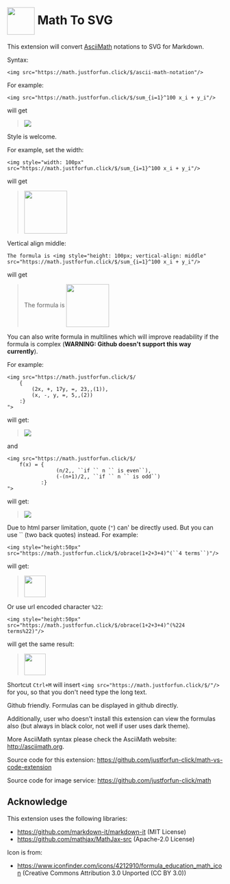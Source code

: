 # <img style="width:64px; vertical-align:middle" src="https://raw.githubusercontent.com/justforfun-click/math-vs-code-extension/master/icon.png"> Math To SVG

This extension will convert [AsciiMath](http://asciimath.org/) notations to SVG for Markdown.

Syntax:

```
<img src="https://math.justforfun.click/$/ascii-math-notation"/>
```

For example:

```
<img src="https://math.justforfun.click/$/sum_{i=1}^100 x_i + y_i"/>
```

will get

> <img src="https://math.justforfun.click/$/sum_{i=1}^100 x_i + y_i"/>

Style is welcome.

For example, set the width:

```
<img style="width: 100px" src="https://math.justforfun.click/$/sum_{i=1}^100 x_i + y_i"/>
```

will get

> <img style="width: 100px" src="https://math.justforfun.click/$/sum_{i=1}^100 x_i + y_i"/>

Vertical align middle:

```
The formula is <img style="height: 100px; vertical-align: middle" src="https://math.justforfun.click/$/sum_{i=1}^100 x_i + y_i"/>
```

will get

> The formula is <img style="height: 100px; vertical-align: middle" src="https://math.justforfun.click/$/sum_{i=1}^100 x_i + y_i"/>

You can also write formula in multilines which will improve readability if the formula is complex (**WARNING: Github doesn't support this way currently**).

For example:

```
<img src="https://math.justforfun.click/$/
    {
        (2x, +, 17y, =, 23,,(1)),
        (x, -, y, =, 5,,(2))
    :}
">
```

will get:

> <img src="https://math.justforfun.click/$/
    {
        (2x, +, 17y, =, 23,,(1)),
        (x, -, y, =, 5,,(2))
    :}
">

and

```
<img src="https://math.justforfun.click/$/
    f(x) = {
                (n/2,, ``if `` n `` is even``),
                (-(n+1)/2,, ``if `` n `` is odd``)
           :}
">
```

will get:

> <img src="https://math.justforfun.click/$/
    f(x) = {
                (n/2,, ``if `` n `` is even``),
                (-(n+1)/2,, ``if `` n `` is odd``)
           :}
">

Due to html parser limitation, quote (`"`) can' be directly used. But you can use `` (two back quotes) instead.
For example:
```
<img style="height:50px" src="https://math.justforfun.click/$/obrace(1+2+3+4)^(``4 terms``)"/>
```

will get:

> <img style="height:50px" src="https://math.justforfun.click/$/obrace(1+2+3+4)^(``4 terms``)"/>

Or use url encoded character `%22`:
```
<img style="height:50px" src="https://math.justforfun.click/$/obrace(1+2+3+4)^(%224 terms%22)"/>
```

will get the same result:
> <img style="height:50px" src="https://math.justforfun.click/$/obrace(1+2+3+4)^(%224 terms%22)"/>

Shortcut `Ctrl+M` will insert `<img src="https://math.justforfun.click/$/"/>` for you, so that you don't need type the long text.

Github friendly. Formulas can be displayed in github directly.

Additionally, user who doesn't install this extension can view the formulas also (but always in black color, not well if user uses dark theme).

More AsciiMath syntax please check the AsciiMath website: http://asciimath.org.

Source code for this extension: https://github.com/justforfun-click/math-vs-code-extension

Source code for image service: https://github.com/justforfun-click/math

## Acknowledge

This extension uses the following libraries:

* https://github.com/markdown-it/markdown-it (MIT License)
* https://github.com/mathjax/MathJax-src (Apache-2.0 License)

Icon is from:

* https://www.iconfinder.com/icons/4212910/formula_education_math_icon (Creative Commons Attribution 3.0 Unported (CC BY 3.0))
